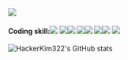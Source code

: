 <img src="https://capsule-render.vercel.app/api?type=slice&color=random&height=300&section=header&text=MinSoub-Kim&desc=FullStack Developer/Hacker&fontSize=60" />





#### Coding skill:<img src="https://img.shields.io/badge/C-FFCA28?style=flat-square&logo=C&logoColor=white"/> <img src="https://img.shields.io/badge/C++-00599C?style=flat-square&logo=C%2B%2B&logoColor=white"/><img src="https://img.shields.io/badge/python-3776AB?style=flat-square&logo=python&logoColor=white"/>  <img src="https://img.shields.io/badge/HTML-E34F26?style=flat-square&logo=HTML5&logoColor=black"/><img src="https://img.shields.io/badge/CSS-1572B6?style=flat-square&logo=CSS3&logoColor=black"/>  <img src="https://img.shields.io/badge/JavaScript-F7DF1E?style=flat-square&logo=JavaScript&logoColor=black"/><img src="https://img.shields.io/badge/PHP-777BB4?style=flat-square&logo=php&logoColor=black"/> <img src="https://img.shields.io/badge/Mysql-4479A1?style=flat-square&logo=MySQL&logoColor=black"/>

 ![HackerKim322's GitHub stats](https://github-readme-stats.vercel.app/api?username=HackerKim322&show_icons=true&theme=radical)





<!--
**HackerKim322/HackerKim322** is a ✨ _special_ ✨ repository because its `README.md` (this file) appears on your GitHub profile.

Here are some ideas to get you started:

- 🔭 I’m currently working on ...
- 🌱 I’m currently learning ...
- 👯 I’m looking to collaborate on ...
- 🤔 I’m looking for help with ...
- 💬 Ask me about ...
- 📫 How to reach me: ...
- 😄 Pronouns: ...
- ⚡ Fun fact: ...
-->
